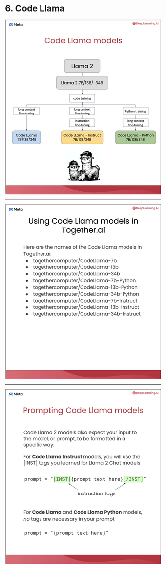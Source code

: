# 6. Code Llama

![](videoframe_48065.png)

---

![](videoframe_104065.png)

---

![](videoframe_140943.png)

